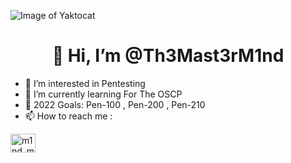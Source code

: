 ![Image of Yaktocat](https://1drv.ms/u/s!Ahxa0BBgQnGPgQLJi55_odFatc0V)
<h1 align="center">👋 Hi, I’m @Th3Mast3rM1nd</h1>

- 👀 I’m interested in Pentesting
- 🌱 I’m currently learning For The OSCP
- 🥅 2022 Goals: Pen-100 , Pen-200 , Pen-210
- 📫 How to reach me :
<p align="left">
<a href="https://twitter.com/m1nd_mast3r" target="blank"><img align="center" src="https://cdn.jsdelivr.net/npm/simple-icons@3.0.1/icons/twitter.svg" alt="m1nd_mast3r" height="30" width="40" /></a>
</p>

<!---
Th3Mast3rM1nd/Th3Mast3rM1nd is a ✨ special ✨ repository because its `README.md` (this file) appears on your GitHub profile.
You can click the Preview link to take a look at your changes.
--->
